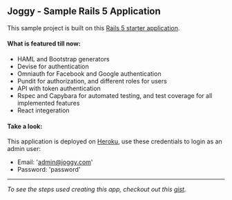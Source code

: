 ## Joggy - Sample Rails 5 Application

This sample project is built on this [Rails 5 starter application](https://github.com/MohamedBrary/rails_starter_react).

#### What is featured till now:

* HAML and Bootstrap generators
* Devise for authentication
* Omniauth for Facebook and Google authentication
* Pundit for authorization, and different roles for users
* API with token authentication
* Rspec and Capybara for automated testing, and test coverage for all implemented features
* React integeration

#### Take a look:

This application is deployed on [Heroku](https://joggy.herokuapp.com), use these credentials to login as an admin user:
* Email: 'admin@joggy.com'
* Password: 'password'

***

_To see the steps used creating this app, checkout out this [gist](https://gist.github.com/MohamedBrary/12465abb009d5dbeadeb8cde9adb30b5)._
